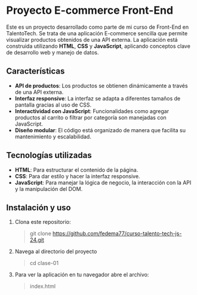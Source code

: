 # Proyecto E-commerce Front-End

Este es un proyecto desarrollado como parte de mi curso de Front-End en TalentoTech. Se trata de una aplicación E-commerce sencilla que permite visualizar productos obtenidos de una API externa. La aplicación está construida utilizando **HTML**, **CSS** y **JavaScript**, aplicando conceptos clave de desarrollo web y manejo de datos.

## Características

- **API de productos**: Los productos se obtienen dinámicamente a través de una API externa.
- **Interfaz responsive**: La interfaz se adapta a diferentes tamaños de pantalla gracias al uso de CSS.
- **Interactividad con JavaScript**: Funcionalidades como agregar productos al carrito o filtrar por categoría son manejadas con JavaScript.
- **Diseño modular**: El código está organizado de manera que facilita su mantenimiento y escalabilidad.

## Tecnologías utilizadas

- **HTML**: Para estructurar el contenido de la página.
- **CSS**: Para dar estilo y hacer la interfaz responsive.
- **JavaScript**: Para manejar la lógica de negocio, la interacción con la API y la manipulación del DOM.

## Instalación y uso

1. Clona este repositorio:  
    > git clone https://github.com/fedema77/curso-talento-tech-js-24.git

2. Navega al directorio del proyecto
    > cd clase-01

3. Para ver la aplicación en tu navegador abre el archivo:
    > index.html
    

